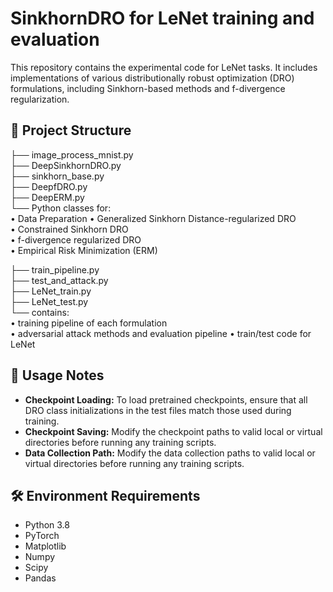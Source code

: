 # SinkhornDRO for LeNet training and evaluation

This repository contains the experimental code for LeNet tasks. It includes implementations of various distributionally robust optimization (DRO) formulations, including Sinkhorn-based methods and f-divergence regularization.

## 📁 Project Structure
├── image_process_mnist.py\
├── DeepSinkhornDRO.py\
├── sinkhorn_base.py\
├── DeepfDRO.py\
├── DeepERM.py\
└── Python classes for:\
• Data Preparation
• Generalized Sinkhorn Distance-regularized DRO\
• Constrained Sinkhorn DRO\
• f-divergence regularized DRO\
• Empirical Risk Minimization (ERM)

├── train_pipeline.py\
├── test_and_attack.py\
├── LeNet_train.py\
├── LeNet_test.py\
└── contains:\
• training pipeline of each formulation\
• adversarial attack methods and evaluation pipeline
• train/test code for LeNet


## 🧪 Usage Notes

- **Checkpoint Loading:** To load pretrained checkpoints, ensure that all DRO class initializations in the test files match those used during training.
- **Checkpoint Saving:** Modify the checkpoint paths to valid local or virtual directories before running any training scripts.
- **Data Collection Path:** Modify the data collection paths to valid local or virtual directories before running any training scripts.

## 🛠 Environment Requirements

- Python 3.8
- PyTorch
- Matplotlib
- Numpy
- Scipy
- Pandas

